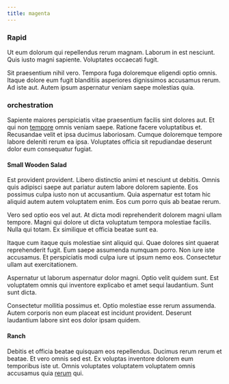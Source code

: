 ```yaml
---
title: magenta
---
```


### Rapid

Ut eum dolorum qui repellendus rerum magnam. Laborum in est nesciunt. Quis iusto magni sapiente. Voluptates occaecati fugit.

Sit praesentium nihil vero. Tempora fuga doloremque eligendi optio omnis. Itaque dolore eum fugit blanditiis asperiores dignissimos accusamus rerum. Ad iste aut. Autem ipsum aspernatur veniam saepe molestias quia.

### orchestration

Sapiente maiores perspiciatis vitae praesentium facilis sint dolores aut. Et qui non [tempore](/eos/est/autem/oregon_california.md) omnis veniam saepe. Ratione facere voluptatibus et. Recusandae velit et ipsa ducimus laboriosam. Cumque doloremque tempore labore deleniti rerum ea ipsa. Voluptates officia sit repudiandae deserunt dolor eum consequatur fugiat.

#### Small Wooden Salad

Est provident provident. Libero distinctio animi et nesciunt ut debitis. Omnis quis adipisci saepe aut pariatur autem labore dolorem sapiente. Eos possimus culpa iusto non ut accusantium. Quia aspernatur est totam hic aliquid autem autem voluptatem enim. Eos cum porro quis ab beatae rerum.

Vero sed optio eos vel aut. At dicta modi reprehenderit dolorem magni ullam tempore. Magni qui dolore ut dicta voluptatum tempora molestiae facilis. Nulla qui totam. Ex similique et officia beatae sunt ea.

Itaque cum itaque quis molestiae sint aliquid qui. Quae dolores sint quaerat reprehenderit fugit. Eum saepe assumenda numquam porro. Non iure iste accusamus. Et perspiciatis modi culpa iure ut ipsum nemo eos. Consectetur ullam aut exercitationem.

Aspernatur ut laborum aspernatur dolor magni. Optio velit quidem sunt. Est voluptatem omnis qui inventore explicabo et amet sequi laudantium. Sunt sunt dicta.

Consectetur mollitia possimus et. Optio molestiae esse rerum assumenda. Autem corporis non eum placeat est incidunt provident. Deserunt laudantium labore sint eos dolor ipsam quidem.

#### Ranch

Debitis et officia beatae quisquam eos repellendus. Ducimus rerum rerum et beatae. Et vero omnis sed est. Ex voluptas inventore dolorem eum temporibus iste ut. Omnis voluptates voluptatem voluptatem omnis accusamus quia [rerum](/eos/est/ut/solid_state_parks_ssl.md) qui.
